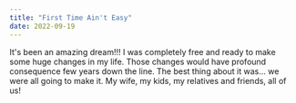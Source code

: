 ```yaml
---
title: "First Time Ain't Easy"
date: 2022-09-19
---
```


It's been an amazing dream!!! 
I was completely free and ready to make some huge changes in my life. Those changes would have profound consequence few years down the line. 
The best thing about it was... we were all going to make it. My wife, my kids, my relatives and friends, all of us!
